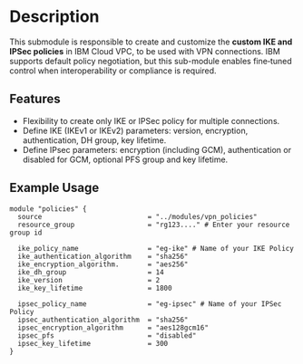 # Description

This submodule is responsible to create and customize the **custom IKE and IPSec policies** in IBM Cloud VPC, to be used with VPN connections. IBM supports default policy negotiation, but this sub-module enables fine‑tuned control when interoperability or compliance is required.

## Features

- Flexibility to create only IKE or IPSec policy for multiple connections.
- Define IKE (IKEv1 or IKEv2) parameters: version, encryption, authentication, DH group, key lifetime.
- Define IPsec parameters: encryption (including GCM), authentication or disabled for GCM, optional PFS group and key lifetime.

## Example Usage

```hcl
module "policies" {
  source                          = "../modules/vpn_policies"
  resource_group                  = "rg123...." # Enter your resource group id

  ike_policy_name                 = "eg-ike" # Name of your IKE Policy
  ike_authentication_algorithm    = "sha256"
  ike_encryption_algorithm.       = "aes256"
  ike_dh_group                    = 14
  ike_version                     = 2
  ike_key_lifetime                = 1800

  ipsec_policy_name               = "eg-ipsec" # Name of your IPSec Policy
  ipsec_authentication_algorithm  = "sha256"
  ipsec_encryption_algorithm      = "aes128gcm16"
  ipsec_pfs                       = "disabled"
  ipsec_key_lifetime              = 300
}
```

